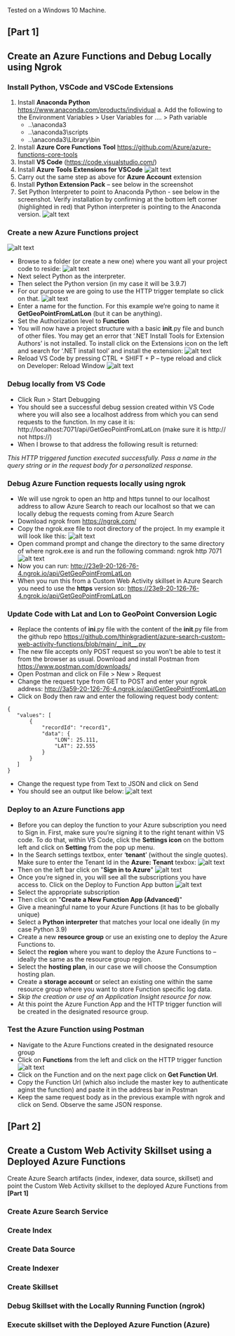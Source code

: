 Tested on a Windows 10 Machine.

## [Part 1]

## Create an Azure Functions and Debug Locally using Ngrok

### Install Python, VSCode and VSCode Extensions
1.	Install **Anaconda Python** https://www.anaconda.com/products/individual
a.	Add the following to the Environment Variables > User Variables for …. > Path variable
    * ..\anaconda3 
    * ..\anaconda3\scripts
    * ..\anaconda3\Library\bin
2.	Install **Azure Core Functions Tool** https://github.com/Azure/azure-functions-core-tools
3.	Install **VS Code** (https://code.visualstudio.com/)
4.	Install **Azure Tools Extensions for VSCode** 
![alt text](images/azuretools.png "Azure Tools")
5.	Carry out the same step as above for **Azure Account** extension
6.	Install **Python Extension Pack** – see below in the screenshot
7.	Set Python Interpreter to point to Anaconda Python - see below in the screenshot. Verify installation by confirming at the bottom left corner (highlighted in red) that Python interpreter is pointing to the Anaconda version.
![alt text](images/python379.png "Python Interpreter")

### Create a new Azure Functions project
![alt text](images/newfuncproject.png "New Functions Project")
* Browse to a folder (or create a new one) where you want all your project code to reside:
![alt text](images/projectfolder.png "New Project Folder")
 * Next select Python as the interpreter.
 * Then select the Python version (in my case it will be 3.9.7)
 * For our purpose we are going to use the HTTP trigger template so click on that. 
![alt text](images/httptrigger.png "Http Trigger")
 * Enter a name for the function. For this example we’re going to name it **GetGeoPointFromLatLon** (but it can be anything). 
 * Set the Authorization level to **Function**
 * You will now have a project structure with a basic __init__.py file and bunch of other files. You may get an error that ‘.NET Install Tools for Extension Authors’ is not installed. To install click on the Extensions icon on the left and search for ‘.NET install tool’ and install the extension:
![alt text](images/nettools.png "NET Tools")
 * Reload VS Code by pressing CTRL + SHIFT + P – type reload and click on Developer: Reload Window
![alt text](images/reloadcode.png "Reload VS Code")

### Debug locally from VS Code

 * Click Run > Start Debugging 
 *	You should see a successful debug session created within VS Code where you will also see a localhost address from which you can send requests to the function. In my case it is: http://localhost:7071/api/GetGeoPointFromLatLon (make sure it is http:// not https://)
 * When I browse to that address the following result is returned:

*This HTTP triggered function executed successfully. Pass a name in the query string or in the request body for a personalized response.*

### Debug Azure Function requests locally using ngrok

 * We will use ngrok to open an http and https tunnel to our localhost address to allow Azure Search to reach our localhost so that we can locally debug the requests coming from Azure Search
 * Download ngrok from https://ngrok.com/
 * Copy the ngrok.exe file to  root directory of the project. In my example it will look like this:
 ![alt text](images/ngrokfolder.png "Ngrok folder")
 * Open command prompt and change the directory to the same directory of where ngrok.exe is and run the following command: ngrok http 7071
 ![alt text](images/ngrokshell.png "Ngrok shell")
 * Now you can run: http://23e9-20-126-76-4.ngrok.io/api/GetGeoPointFromLatLon
 * When you run this from a Custom Web Activity skillset in Azure Search you need to use the **https** version so: https://23e9-20-126-76-4.ngrok.io/api/GetGeoPointFromLatLon

### Update Code with Lat and Lon to GeoPoint Conversion Logic

 * Replace the contents of __ini__.py file with the content of the __init__.py file from the github repo https://github.com/thinkgradient/azure-search-custom-web-activity-functions/blob/main/__init__.py
 * The new file accepts only POST request so you won’t be able to test it from the browser as usual. Download and install Postman from https://www.postman.com/downloads/
 * Open Postman and click on File > New > Request
 * Change the request type from GET to POST and enter your ngrok address: http://3a59-20-126-76-4.ngrok.io/api/GetGeoPointFromLatLon
 * Click on Body then raw and enter the following request body content:
 ```
 {
    "values": [
        {
            "recordId": "record1",
            "data": { 
                "LON": 25.111,
                "LAT": 22.555
            }
        }
    ]
}

 ```
 * Change the request type from Text to JSON and click on Send
 * You should see an output like below:
 ![alt text](images/postman.png "Postman")


### Deploy to an Azure Functions app

 * Before you can deploy the function to your Azure subscription you need to Sign in. First, make sure you’re signing it to the right tenant within VS code. To do that, within VS Code, click the **Settings icon** on the bottom left and click on **Setting** from the pop up menu. 
 * In the Search settings textbox, enter ‘**tenant**’ (without the single quotes). Make sure to enter the Tenant Id in the **Azure: Tenant** texbox:
 ![alt text](images/azuretenant.png "Azure Tenant")
 * Then on the left bar click on "**Sign in to Azure**"
  ![alt text](images/signinazure.png "Sign in to Azure")
 * Once you’re signed in, you will see all the subscriptions you have access to. Click on the Deploy to Function App button 
 ![alt text](images/deploytofunction.png "Deploy To Function")
 * Select the appropriate subscription
 * Then click on "**Create a New Function App (Advanced)**"
 * Give a meaningful name to your Azure Functions (it has to be globally unique)
 * Select a **Python interpreter** that matches your local one ideally (in my case Python 3.9)
 * Create a new **resource group** or use an existing one to deploy the Azure Functions to.
 * Select the **region** where you want to deploy the Azure Functions to – ideally the same as the resource group region. 
 * Select the **hosting plan**, in our case we will choose the Consumption hosting plan.
 * Create a **storage account** or select an existing one within the same resource group where you want to store Function specific log data.
 * *Skip the creation or use of an Application Insight resource for now.*
 * At this point the Azure Function App and the HTTP trigger function will be created in the designated resource group.

### Test the Azure Function using Postman
 * Navigate to the Azure Functions created in the designated resource group
 * Click on **Functions** from the left and click on the HTTP trigger function
  ![alt text](images/triggerfunction.png "Trigger function")
* Click on the Function and on the next page click on **Get Function Url**.
* Copy the Function Url (which also include the master key to authenticate aginst the function) and paste it in the address bar in Postman
* Keep the same request body as in the previous example with ngrok and click on Send. Observe the same JSON response.


## [Part 2]

## Create a Custom Web Activity Skillset using a Deployed Azure Functions

Create Azure Search artifacts (index, indexer, data source, skillset) and point the Custom Web Activity skillset to the deployed Azure Functions from **[Part 1]**

### Create Azure Search Service

### Create Index

### Create Data Source

### Create Indexer

### Create Skillset

### Debug Skillset with the Locally Running Function (ngrok)

### Execute skillset with the Deployed Azure Function (Azure)